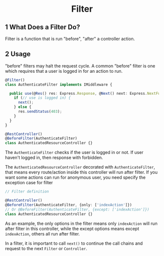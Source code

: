 <h1 align="center">Filter</h1>


## 1 What Does a Filter Do?

Filter is a function that is run "before", "after" a controller action.


## 2 Usage

"before" filters may halt the request cycle.
A common "before" filter is one which requires that a user is logged in for an action to run.

```typescript
@Filter()
class AuthenticateFilter implements IMiddleware {

  public use(@Res() res: Express.Response, @Next() next: Express.NextFunction) {
    if (// use is logged in) {
      next();
    } else {
      res.sendStatus(403);
    }
  }
}

@RestController()
@BeforeFilter(AuthenticateFilter)
class AuthenticatedResourceController {}
```
The `AuthenticateFilter` checks if the user is logged in or not.
If user haven't logged in, then response with forbidden.

The `AuthenticatedResourceController` decorated with `AuthenticateFilter`,
that means every route/action inside this controller will run after filter.
If you want some actions can run for anonymous user, you need specify the exception case for filter

```typescript
// Filter definition

@RestController()
@BeforeFilter(AuthenticateFilter, {only: ['indexAction']})
// Or @BeforeFilter(AuthenticateFilter, {except: ['indexAction']})
class AuthenticatedResourceController {}
```
As an example, the only options in the filter means only `indexAction` will run after filter in this controller,
while the except options means except `indexAction`, others all run after filter.

In a filter, it is important to call `next()` to continue the call chains and request to the next `Filter` or `Controller`.


